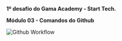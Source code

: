 **1º desafio do Gama Academy - Start Tech.**

**Módulo 03 - Comandos do Github**

![Github Workflow](https://user-images.githubusercontent.com/47308505/128613158-8214350a-0b67-4d0c-87b8-310c244168b7.png)

